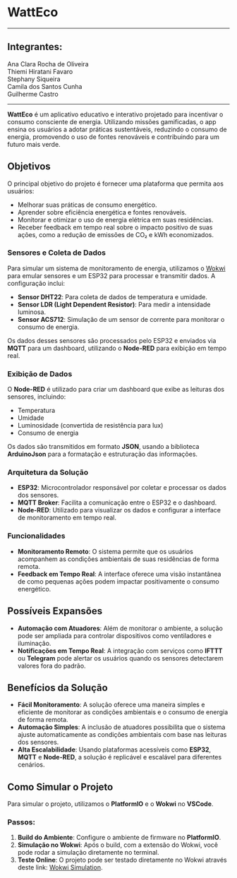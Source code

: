 
# WattEco

 ---
 ## Integrantes:
 Ana Clara Rocha de Oliveira<br>
 Thiemi Hiratani Favaro<br>
 Stephany Siqueira<br>
 Camila dos Santos Cunha<br>
 Guilherme Castro<br>

 ---

**WattEco** é um aplicativo educativo e interativo projetado para incentivar o consumo consciente de energia. Utilizando missões gamificadas, o app ensina os usuários a adotar práticas sustentáveis, reduzindo o consumo de energia, promovendo o uso de fontes renováveis e contribuindo para um futuro mais verde.

## Objetivos

O principal objetivo do projeto é fornecer uma plataforma que permita aos usuários:

- Melhorar suas práticas de consumo energético.
- Aprender sobre eficiência energética e fontes renováveis.
- Monitorar e otimizar o uso de energia elétrica em suas residências.
- Receber feedback em tempo real sobre o impacto positivo de suas ações, como a redução de emissões de CO₂ e kWh economizados.

### Sensores e Coleta de Dados

Para simular um sistema de monitoramento de energia, utilizamos o [Wokwi](https://wokwi.com) para emular sensores e um ESP32 para processar e transmitir dados. A configuração inclui:

- **Sensor DHT22**: Para coleta de dados de temperatura e umidade.
- **Sensor LDR (Light Dependent Resistor)**: Para medir a intensidade luminosa.
- **Sensor ACS712**: Simulação de um sensor de corrente para monitorar o consumo de energia.

Os dados desses sensores são processados pelo ESP32 e enviados via **MQTT** para um dashboard, utilizando o **Node-RED** para exibição em tempo real.

### Exibição de Dados

O **Node-RED** é utilizado para criar um dashboard que exibe as leituras dos sensores, incluindo:

- Temperatura
- Umidade
- Luminosidade (convertida de resistência para lux)
- Consumo de energia 

Os dados são transmitidos em formato **JSON**, usando a biblioteca **ArduinoJson** para a formatação e estruturação das informações.

### Arquitetura da Solução

- **ESP32**: Microcontrolador responsável por coletar e processar os dados dos sensores.
- **MQTT Broker**: Facilita a comunicação entre o ESP32 e o dashboard.
- **Node-RED**: Utilizado para visualizar os dados e configurar a interface de monitoramento em tempo real.

### Funcionalidades

- **Monitoramento Remoto**: O sistema permite que os usuários acompanhem as condições ambientais de suas residências de forma remota.
- **Feedback em Tempo Real**: A interface oferece uma visão instantânea de como pequenas ações podem impactar positivamente o consumo energético.

## Possíveis Expansões

- **Automação com Atuadores**: Além de monitorar o ambiente, a solução pode ser ampliada para controlar dispositivos como ventiladores e iluminação.
- **Notificações em Tempo Real**: A integração com serviços como **IFTTT** ou **Telegram** pode alertar os usuários quando os sensores detectarem valores fora do padrão.
  
## Benefícios da Solução

- **Fácil Monitoramento**: A solução oferece uma maneira simples e eficiente de monitorar as condições ambientais e o consumo de energia de forma remota.
- **Automação Simples**: A inclusão de atuadores possibilita que o sistema ajuste automaticamente as condições ambientais com base nas leituras dos sensores.
- **Alta Escalabilidade**: Usando plataformas acessíveis como **ESP32**, **MQTT** e **Node-RED**, a solução é replicável e escalável para diferentes cenários.

## Como Simular o Projeto

Para simular o projeto, utilizamos o **PlatformIO** e o **Wokwi** no **VSCode**. 

### Passos:

1. **Build do Ambiente**: Configure o ambiente de firmware no **PlatformIO**.
2. **Simulação no Wokwi**: Após o build, com a extensão do Wokwi, você pode rodar a simulação diretamente no terminal.
3. **Teste Online**: O projeto pode ser testado diretamente no Wokwi através deste link:
   [Wokwi Simulation](https://wokwi.com/projects/414294162990740481).